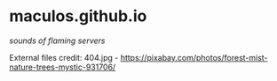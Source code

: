 # maculos.github.io

*sounds of flaming servers*

External files credit: 
404.jpg - https://pixabay.com/photos/forest-mist-nature-trees-mystic-931706/
